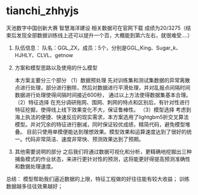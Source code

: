 # tianchi_zhhyjs
天池数字中国创新大赛 智慧海洋建设
相关数据可在官网下载
成绩为20/3275（结束后发现全部数据训练线上还可以提升一个百，大概能到第六左右，就很难受....）

1.    队伍信息：
    队名：GGL_ZX，成员：5个，分别是GGL_King、Sugar_k、HJHLY、CLVL、getnow

 

2.    方案和模型思路以及使用的什么模型

      本方案主要分三个部分
        （1）数据预处理
            先对训练集和测试集数据的异常离散点进行处理，部分进行删除，然后对数据进行平滑处理，并对乱报点间隔时间数据进行处理使得间隔时间接近600秒，
      通过以上方法使得数据集基本合理。
        （2）特征选择
            在充分调研拖网、围网、刺网的特点和区别后，有针对性进行特征挖掘，使得线上线下效果变化不大，保证鲁棒性。
        （3）模型选择
            考虑到海上执法的便捷、快速反应的现实需求，本方案选用了lightgbm5折交叉算法模型。并对冗余的特征进行删减，同时保证较优成绩，精简代码，避免模型堆叠。
            目前只使用单模便能达到理想效果。模型效果和运算速度达到了很好的统一。代码非常简洁、速度非常快、预测效果达到了预期。

3.    其他需要说明的部分
        之后我们将通过数据可视化和分析，更精确地挖掘出三种捕鱼模式的作业状态，来进行更针对性的预测，这将能更好得提高预测准确性和数据处理速度。

总结：
    模型帮助我们逼近数据的上限，特征工程做的好往往能有较大收益；
    训练数据越多往往效果越好；
